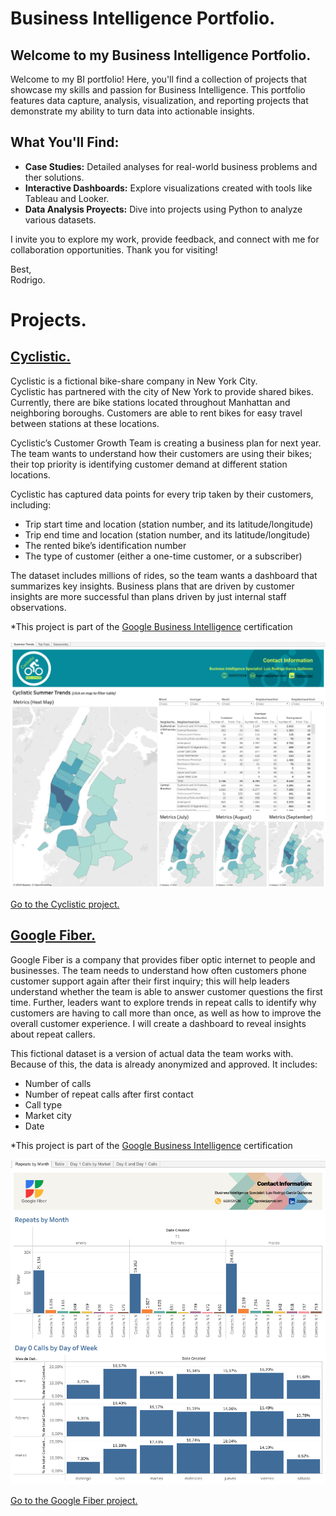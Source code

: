# Business Intelligence Portfolio.

## Welcome to my Business Intelligence Portfolio.

Welcome to my BI portfolio! Here, you'll find a collection of projects that showcase my skills and passion for Business Intelligence. This portfolio features data capture, analysis, visualization, and reporting projects that demonstrate my ability to turn data into actionable insights.

## What You'll Find:

- **Case Studies:** Detailed analyses for real-world business problems and ther solutions.
- **Interactive Dashboards:** Explore visualizations created with tools like Tableau and Looker.
- **Data Analysis Proyects:** Dive into projects using Python to analyze various datasets.

I invite you to explore my work, provide feedback, and connect with me for collaboration opportunities. Thank you for visiting!

Best,  
Rodrigo.



# Projects.

## [Cyclistic.](https://github.com/Roccodrilosky/Cyclistic-BI/blob/main/README.md)

Cyclistic is a fictional bike-share company in New York City.  
Cyclistic has partnered with the city of New York to provide shared bikes. Currently, there are bike stations located throughout Manhattan and neighboring boroughs. Customers are able to rent bikes for easy travel between stations at these locations.

Cyclistic’s Customer Growth Team is creating a business plan for next year. The team wants to understand how their customers are using their bikes; their top priority is identifying customer demand at different station locations.

Cyclistic has captured data points for every trip taken by their customers, including:

- Trip start time and location (station number, and its latitude/longitude)
- Trip end time and location (station number, and its latitude/longitude)
- The rented bike’s identification number
- The type of customer (either a one-time customer, or a subscriber)

The dataset includes millions of rides, so the team wants a dashboard that summarizes key insights. Business plans that are driven by customer insights are more successful than plans driven by just internal staff observations.  


*This project is part of the [Google Business Intelligence]([https://www.coursera.org/account/accomplishments/professional-cert/TRZ3SD3KR8QN](https://github.com/Roccodrilosky/BusinessIntelligence-Portfolio/blob/main/GoogleBI_TRZ3SD3KR8QN.pdf)) certification  

![Dashboard](https://github.com/Roccodrilosky/BusinessIntelligence-Portfolio/blob/main/Cyclistic-Dashboard.png)  

[Go to the Cyclistic project.](https://github.com/Roccodrilosky/Cyclistic-BI/blob/main/README.md)

## [Google Fiber.](https://github.com/Roccodrilosky/GoogleFiber-BI/blob/main/README.md)

Google Fiber is a company that provides fiber optic internet to people and businesses.
The team needs to understand how often customers  phone customer support again after their first inquiry; this will help leaders understand whether the team is able to answer customer questions the first time. Further, leaders want to explore trends in repeat calls to identify why customers are having to call more than once, as well as how to improve the overall customer experience. I will create a dashboard to reveal insights about repeat callers. 

This fictional dataset is a version of actual data the team works with. Because of this, the data is already anonymized and approved. It includes:

- Number of calls
- Number of repeat calls after first contact
- Call type
- Market city
- Date  


*This project is part of the [Google Business Intelligence]([https://www.coursera.org/account/accomplishments/professional-cert/TRZ3SD3KR8QN](https://github.com/Roccodrilosky/BusinessIntelligence-Portfolio/blob/main/GoogleBI_TRZ3SD3KR8QN.pdf)) certification  

![Dashboard](https://github.com/Roccodrilosky/BusinessIntelligence-Portfolio/blob/main/GoogleFiber-Dashboard.png)

[Go to the Google Fiber project.](https://github.com/Roccodrilosky/GoogleFiber-BI/blob/main/README.md)
